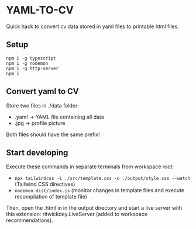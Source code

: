# YAML-TO-CV

Quick hack to convert cv data stored in yaml files to printable html files.

## Setup

```shell
npm i -g typescript
npm i -g nodemon
npm i -g http-server
npm i
```

## Convert yaml to CV

Store two files in ./data folder:
  - <name>.yaml -> YAML file containing all data
  - <name>.jpg -> profile picture

Both files should have the same prefix!

## Start developing

Execute these commands in separate terminals from workspace root:
- `npx tailwindcss -i ./src/template.css -o ./output/style.css --watch` (Tailwind CSS directives)
- `nodemon dist/index.js` (monitor changes in template files and execute recompilation of template file)

Then, open the .html in in the output directory and start a live server with this extension: ritwickdey.LiveServer (added to workspace recommendations).